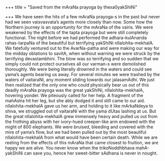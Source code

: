 +++
title = "Saved from the mAraNa prayoga by thexa0yakShiNi"

+++
We have seen the hits of a few mAraNa prayoga-s in the past but never
had we seen vaisvasvata’s agents more closely than now. Some how the
Northern journey is an opportunity for the mAraNa of the vairis. We were
weakened by the effects of the tapta prayoga but were still completely
functional. The night before we had performed the adhara-kulAnanda
rahas-tarpaNa of the beautiful but terrifying yakShiNi
nIlalohita-mekhalA. We fatefully ventured out to the AvarNa-patha and
were making our way for the midday oblations to savitA, when without
warning we were struck by the terrifying devastambhini. The blow was so
terrifying and so sudden that we simply could not protect ourselves all
our varman-s were demolished thoroughly. We were being literally drowned
in the waters and could see yama’s agents bearing us away. For several
minutes we were trashed by the waters of vaitaraNI, any moment sliding
towards our jalasamAdhi. We just then realized that the only one who
could physically bear us out of this deadly mAraNa prayoga was the great
yakShiNi, nIlalohita-mekhalA, hovering yonder. We piteously called for
her help. A fragment of the mahAstra hit her leg, but she ably dodged it
and still came to our aid. nIlalohita-mekhalA gave us her arm, and
holding to it like mArkaNdeya to shiva, we struggled out of vaitaraNi
with the yama dUtas lashing at us. But the great nIlalohita-mekhalA grew
immensely heavy and pulled us out from the frothing abyss with her
ivory-hued creeper-like arm endowed with the might of 800 elephants. We
were bruised, bleeding and covered with the mire of yama’s flow, but we
had been pulled out by the most beautiful nIlalohita-mekhalA from what
would have been certain death. While we are reeling from the effects of
this mAraNa that came closest to fruition, we are happy we are alive.
You never know when the trikoNoddhbhava mahA-yakShiNi can save you,
hence her sweet-bitter sAdhana is never in nought.
